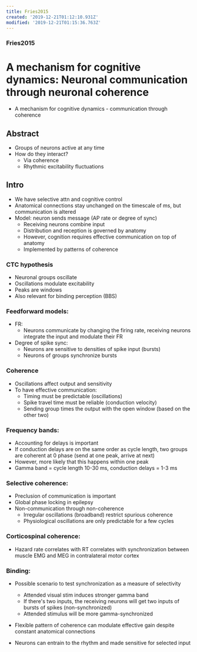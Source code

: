 ```yaml
---
title: Fries2015
created: '2019-12-21T01:12:10.931Z'
modified: '2019-12-21T01:15:36.763Z'
---
```


### Fries2015
# A mechanism for cognitive dynamics: Neuronal communication through neuronal coherence
- A mechanism for cognitive dynamics - communication through coherence
## Abstract
  - Groups of neurons active at any time
  - How do they interact?
    - Via coherence
    - Rhythmic excitability fluctuations
## Intro
- We have selective attn and cognitive control
- Anatomical connections stay unchanged on the timescale of ms, but communication is altered
- Model: neuron sends message (AP rate or degree of sync)
  - Receiving neurons combine input
  - Distribution and reception is governed by anatomy
  - However, cognition requires effective communication on top of anatomy
  - Implemented by patterns of coherence
### CTC hypothesis
  - Neuronal groups oscillate
  - Oscillations modulate excitability
  - Peaks are windows
  - Also relevant for binding perception (BBS)
### Feedforward models:
- FR:
  - Neurons communicate by changing the firing rate, receiving neurons integrate the input and modulate their FR
- Degree of spike sync:
  - Neurons are sensitive to densities of spike input (bursts)
  - Neurons of groups synchronize bursts
### Coherence
- Oscillations affect output and sensitivity
- To have effective communication:
  - Timing must be predictable (oscillations)
  - Spike travel time must be reliable (conduction velocity)
  - Sending group times the output with the open window (based on the other two)
### Frequency bands:
  - Accounting for delays is important
  - If conduction delays are on the same order as cycle length, two groups are coherent at 0 phase (send at one peak, arrive at next)
  - However, more likely that this happens within one peak
  - Gamma band = cycle length 10-30 ms, conduction delays = 1-3 ms
### Selective coherence:
  - Preclusion of communication is important
  - Global phase locking in epilepsy
  - Non-communication through non-coherence
    - Irregular oscillations (broadband) restrict spurious coherence
    - Physiological oscillations are only predictable for a few cycles
### Corticospinal coherence:
  - Hazard rate correlates with RT correlates with synchronization between muscle EMG and MEG in contralateral motor cortex
### Binding:
  - Possible scenario to test synchronization as a measure of selectivity
    - Attended visual stim induces stronger gamma band
    - If there's two inputs, the receiving neurons will get two inputs of bursts of spikes (non-synchronized)
    - Attended stimulus will be more gamma-synchronized
    
- Flexible pattern of coherence can modulate effective gain despite constant anatomical connections
- Neurons can entrain to the rhythm and made sensitive for selected input





